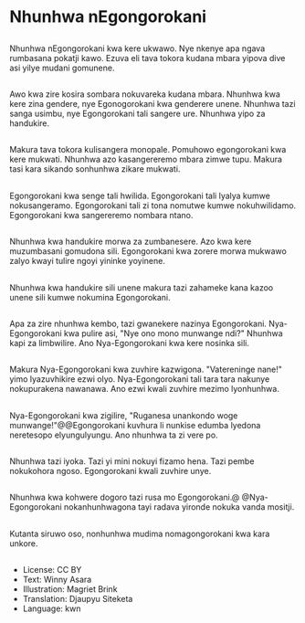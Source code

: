 # Nhunhwa nEgongorokani

##
Nhunhwa nEgongorokani kwa kere ukwawo. Nye nkenye apa ngava rumbasana pokatji kawo. Ezuva eli tava tokora kudana mbara yipova dive asi yilye mudani gomunene.

##
Awo kwa zire kosira sombara nokuvareka kudana mbara. Nhunhwa kwa kere zina gendere, nye Egonogorokani kwa genderere unene. Nhunhwa tazi sanga usimbu, nye Egongorokani tali sangere ure. Nhunhwa yipo za handukire.

##
Makura tava tokora kulisangera monopale. Pomuhowo egongorokani kwa kere mukwati. Nhunhwa azo kasangereremo mbara zimwe tupu. Makura tasi kara sikando sonhunhwa zikare mukwati.

##
Egongorokani kwa senge tali hwilida. Egongorokani tali lyalya kumwe nokusangeramo. Egongorokani tali zi tona nomutwe kumwe nokuhwilidamo. Egongorokani kwa sangereremo nombara ntano.

##
Nhunhwa kwa handukire morwa za zumbanesere. Azo kwa kere muzumbasani gomudona sili. Egongorokani kwa zorere morwa mukwawo zalyo kwayi tulire ngoyi yininke yoyinene.

##
Nhunhwa kwa handukire sili unene makura tazi zahameke kana kazoo unene sili kumwe nokumina Egongorokani.

##
Apa za zire nhunhwa kembo, tazi gwanekere nazinya Egongorokani. Nya-Egongorokani kwa pulire asi, "Nye ono mono munwange ndi?" Nhunhwa kapi za limbwilire. Ano Nya-Egongorokani kwa kere nosinka sili.

##
Makura Nya-Egongorokani kwa zuvhire kazwigona. "Vatereninge nane!" yimo lyazuvhikire ezwi olyo. Nya-Egongorokani tali tara tara nakunye nokupurakena nawanawa. Ano ezwi kwali zuvhire mezimo lyonhunhwa.

##
Nya-Egongorokani kwa zigilire, "Ruganesa unankondo woge munwange!"@@Egongorokani kuvhura li nunkise edumba lyedona neretesopo elyungulyungu. Ano nhunhwa ta zi vere po.

##
Nhunhwa tazi iyoka. Tazi yi mini nokuyi fizamo hena. Tazi pembe nokukohora ngoso. Egongorokani kwali zuvhire unye.

##
Nhunhwa kwa kohwere dogoro tazi rusa mo Egongorokani.@ @Nya-Egongorokani nokanhunhwagona tayi radava yironde nokuka vanda mositji.

##
Kutanta siruwo oso, nonhunhwa mudima nomagongorokani kwa kara unkore.

##
* License: CC BY
* Text: Winny Asara
* Illustration: Magriet Brink
* Translation: Djaupyu Siteketa
* Language: kwn
